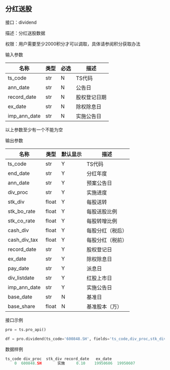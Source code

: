 ## 分红送股

接口：dividend

描述：分红送股数据

权限：用户需要至少2000积分才可以调取，具体请参阅积分获取办法 

输入参数

| 名称 | 类型 | 必选 | 描述 |
| --- | --- | --- | --- |
| ts_code | str | N | TS代码 |
| ann_date | str | N | 公告日 |
| record_date | str | N | 股权登记日期 |
| ex_date | str | N | 除权除息日 |
| imp_ann_date | str | N | 实施公告日 |

以上参数至少有一个不能为空

输出参数

| 名称 | 类型 | 默认显示 | 描述 |
| --- | --- | --- | --- |
| ts_code | str | Y | TS代码 |
| end_date | str | Y | 分红年度 |
| ann_date | str | Y | 预案公告日 |
| div_proc | str | Y | 实施进度 |
| stk_div | float | Y | 每股送转 |
| stk_bo_rate | float | Y | 每股送股比例 |
| stk_co_rate | float | Y | 每股转增比例 |
| cash_div | float | Y | 每股分红（税后） |
| cash_div_tax | float | Y | 每股分红（税前） |
| record_date | str | Y | 股权登记日 |
| ex_date | str | Y | 除权除息日 |
| pay_date | str | Y | 派息日 |
| div_listdate | str | Y | 红股上市日 |
| imp_ann_date | str | Y | 实施公告日 |
| base_date | str | N | 基准日 |
| base_share | float | N | 基准股本（万） |

接口示例

```python
pro = ts.pro_api()

df = pro.dividend(ts_code='600848.SH', fields='ts_code,div_proc,stk_div,record_date,ex_date')
```

数据样例

```python
ts_code div_proc  stk_div record_date   ex_date
    0  600848.SH       实施     0.10    19950606  19950607
```